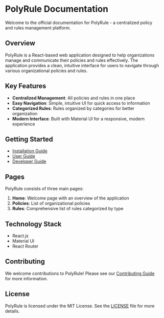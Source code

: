 # PolyRule Documentation

Welcome to the official documentation for PolyRule - a centralized policy and rules management platform.

## Overview

PolyRule is a React-based web application designed to help organizations manage and communicate their policies and rules effectively. The application provides a clean, intuitive interface for users to navigate through various organizational policies and rules.

## Key Features

- **Centralized Management**: All policies and rules in one place
- **Easy Navigation**: Simple, intuitive UI for quick access to information
- **Categorized Rules**: Rules organized by categories for better organization
- **Modern Interface**: Built with Material UI for a responsive, modern experience

## Getting Started

- [Installation Guide](installation.md)
- [User Guide](user-guide.md)
- [Developer Guide](developer-guide.md)

## Pages

PolyRule consists of three main pages:

1. **Home**: Welcome page with an overview of the application
2. **Policies**: List of organizational policies
3. **Rules**: Comprehensive list of rules categorized by type

## Technology Stack

- React.js
- Material UI
- React Router

## Contributing

We welcome contributions to PolyRule! Please see our [Contributing Guide](contributing.md) for more information.

## License

PolyRule is licensed under the MIT License. See the [LICENSE](license.md) file for more details.
